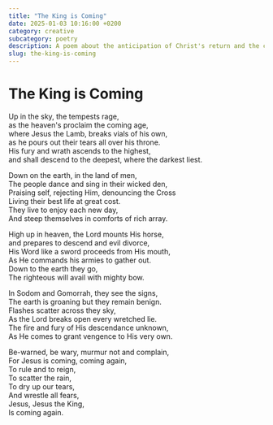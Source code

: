 ```yaml
---
title: "The King is Coming"
date: 2025-01-03 10:16:00 +0200
category: creative
subcategory: poetry
description: A poem about the anticipation of Christ's return and the contrast between heavenly preparation and earthly indifference.
slug: the-king-is-coming
---
```

# The King is Coming

Up in the sky, the tempests rage,\
as the heaven's proclaim the coming age,\
where Jesus the Lamb, breaks vials of his own,\
as he pours out their tears all over his throne.\
His fury and wrath ascends to the highest,\
and shall descend to the deepest, where the darkest liest.

Down on the earth, in the land of men,\
The people dance and sing in their wicked den,\
Praising self, rejecting Him, denouncing the Cross\
Living their best life at great cost.\
They live to enjoy each new day,\
And steep themselves in comforts of rich array.

High up in heaven, the Lord mounts His horse,\
and prepares to descend and evil divorce,\
His Word like a sword proceeds from His mouth,\
As He commands his armies to gather out.\
Down to the earth they go,\
The righteous will avail with mighty bow.

In Sodom and Gomorrah, they see the signs,\
The earth is groaning but they remain benign.\
Flashes scatter across they sky,\
As the Lord breaks open every wretched lie.\
The fire and fury of His descendance unknown,\
As He comes to grant vengence to His very own.

Be-warned, be wary, murmur not and complain,\
For Jesus is coming, coming again,\
To rule and to reign,\
To scatter the rain,\
To dry up our tears,\
And wrestle all fears,\
Jesus, Jesus the King,\
Is coming again.
